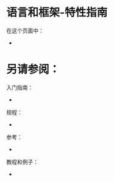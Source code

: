 # 语言和框架-特性指南


在这个页面中：

* [](#)


## <span id=''></span>




# 另请参阅：

入门指南：

* [](/)

规程：

* [](/)

参考：

* [](/)

教程和例子：

* [](/)